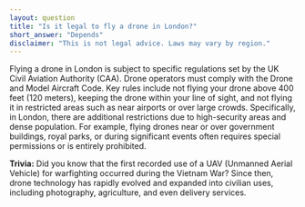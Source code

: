 ```yaml
---
layout: question
title: "Is it legal to fly a drone in London?"
short_answer: "Depends"
disclaimer: "This is not legal advice. Laws may vary by region."
---
```


Flying a drone in London is subject to specific regulations set by the UK Civil Aviation Authority (CAA). Drone operators must comply with the Drone and Model Aircraft Code. Key rules include not flying your drone above 400 feet (120 meters), keeping the drone within your line of sight, and not flying it in restricted areas such as near airports or over large crowds. Specifically, in London, there are additional restrictions due to high-security areas and dense population. For example, flying drones near or over government buildings, royal parks, or during significant events often requires special permissions or is entirely prohibited.

**Trivia:** Did you know that the first recorded use of a UAV (Unmanned Aerial Vehicle) for warfighting occurred during the Vietnam War? Since then, drone technology has rapidly evolved and expanded into civilian uses, including photography, agriculture, and even delivery services.
